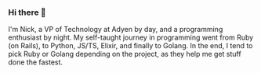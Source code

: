 ### Hi there 👋
I'm Nick, a VP of Technology at Adyen by day, and a programming enthusiast by night. My self-taught journey in programming went from Ruby (on Rails), to Python, JS/TS, Elixir, and finally to Golang. In the end, I tend to pick Ruby or Golang depending on the project, as they help me get stuff done the fastest.

<!--
**nickvanderwildt/nickvanderwildt** is a ✨ _special_ ✨ repository because its `README.md` (this file) appears on your GitHub profile.

Here are some ideas to get you started:

- 🔭 I’m currently working on ...
- 🌱 I’m currently learning ...
- 👯 I’m looking to collaborate on ...
- 🤔 I’m looking for help with ...
- 💬 Ask me about ...
- 📫 How to reach me: ...
- 😄 Pronouns: ...
- ⚡ Fun fact: ...
-->
